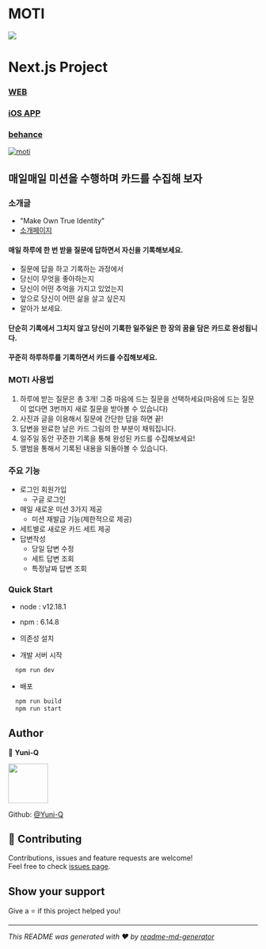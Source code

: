 # MOTI

<p>
  <img src="https://img.shields.io/badge/version-1.0.0-blue.svg?cacheSeconds=2592000" />
</p>

# Next.js Project

### [WEB](https://yuni-q.herokuapp.com/)
### [iOS APP](https://apps.apple.com/kr/app/moti/id1496912171)
### [behance](https://www.behance.net/gallery/102667213/MOTI-Make-Own-True-Identity)

[![moti](https://img.youtube.com/vi/m91rLvwMmXo/0.jpg)](https://www.youtube.com/watch?v=m91rLvwMmXo)

## 매일매일 미션을 수행하며 카드를 수집해 보자

### 소개글

- "Make Own True Identity"
- [소개페이지](https://his-0203.github.io/)

#### 매일 하루에 한 번 받을 질문에 답하면서 자신을 기록해보세요.

- 질문에 답을 하고 기록하는 과정에서
- 당신이 무엇을 좋아하는지
- 당신이 어떤 추억을 가지고 있었는지
- 앞으로 당신이 어떤 삶을 살고 싶은지
- 알아가 보세요.

#### 단순히 기록에서 그치지 않고 당신이 기록한 일주일은 한 장의 꿈을 담은 카드로 완성됩니다.

#### 꾸준히 하루하루를 기록하면서 카드를 수집해보세요.

### MOTI 사용법

1. 하루에 받는 질문은 총 3개! 그중 마음에 드는 질문을 선택하세요(마음에 드는 질문이 없다면 3번까지 새로 질문을 받아볼 수 있습니다)
2. 사진과 글을 이용해서 질문에 간단한 답을 하면 끝!
3. 답변을 완료한 날은 카드 그림의 한 부분이 채워집니다.
4. 일주일 동안 꾸준한 기록을 통해 완성된 카드를 수집해보세요!
5. 앨범을 통해서 기록된 내용을 되돌아볼 수 있습니다.

### 주요 기능

- 로그인 회원가입
  - 구글 로그인
- 매일 새로운 미션 3가지 제공
  - 미션 재발급 기능(제한적으로 제공)
- 세트별로 새로운 카드 세트 제공
- 답변작성
  - 당일 답변 수정
  - 세트 답변 조회
  - 특정날짜 답변 조회

### Quick Start

- node : v12.18.1
- npm : 6.14.8

- 의존성 설치

- 개발 서버 시작

```sh
  npm run dev
```

- 배포

```sh
  npm run build
  npm run start
```

## Author

👤 **Yuni-Q**

<img src="https://avatars0.githubusercontent.com/u/18049757?s=460&v=4" width=80/>

Github: [@Yuni-Q](https://github.com/Yuni-Q)

## 🤝 Contributing

Contributions, issues and feature requests are welcome!<br />Feel free to check [issues page](https://github.com/mash-up-kr/Ahobsu-Node-Backend/issues).

## Show your support

Give a ⭐️ if this project helped you!

---

_This README was generated with ❤️ by [readme-md-generator](https://github.com/kefranabg/readme-md-generator)_
